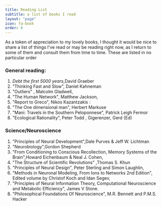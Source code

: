 ```yaml
---
title: Reading List
subtitle: a list of books I read
layout: "page"
icon: fa-book
order: 6
---
```


As a token of appreciation to my lovely books, I thought it would be nice to share a list of things I've read or may be reading right now, as I return to some of them and consult them from time to time. These are listed in no particular order

### General reading:
1. *Debt the first 5000 years*,David Graeber 
2. "Thinking Fast and Slow", Daniel Kahneman 
3. "Outliers" , Malcolm Gladwell, 
4. "The Human Network", Matthew Jackson, 
5. "Report to Greco", Nikos Kazantzakis : 
6. "The One dimensional man", Herbert Markuse 
7. "Mani: Travels in the Southern Peloponnese", Patrick Leigh Fermor 
8. "Ecological Rationality", Peter Todd , Gigerenzer, Gerd (Ed)

### Science/Neuroscience

1. "Principles of Neural Development",Dale Purves & Jeff W. Lichtman
2. "Neurobiology",Gordon Shepherd
3. "From Conditioning to Conscious Recollection, Memory Systems of the Brain",Howard Eichenbaum & Neal J. Cohen,
4. "The Structure of Scientific Revolutions" ,Thomas S. Khun
5. "Principles of Neural Design", Peter Sterling and Simon Laughlin, 
6. "Methods in Neuronal Modeling, From Ions to Networks 2nd Edition", Edited volume by Christof Koch and Idan Segev, 
7. "Principles of Neural Information Theory, Computational Neuroscience and Metabolic Efficiency", James V Stone.  
8. "Philosophical Foundations Of Neuroscience", M.R. Bennett and P.M.S. Hacker
